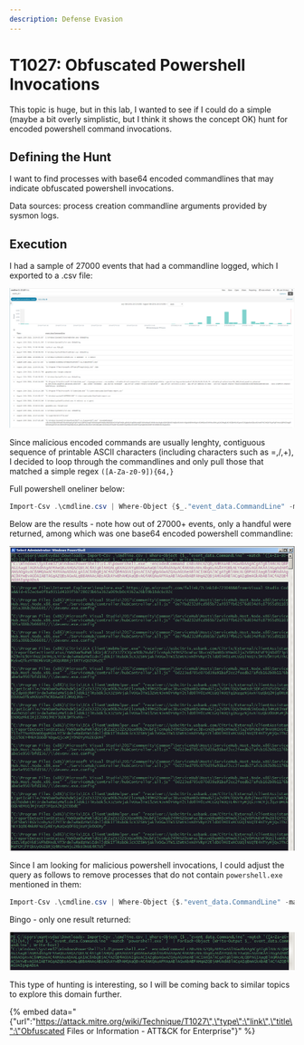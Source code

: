 ```yaml
---
description: Defense Evasion
---
```


# T1027: Obfuscated Powershell Invocations

This topic is huge, but in this lab, I wanted to see if I could do a simple \(maybe a bit overly simplistic, but I think it shows the concept OK\) hunt for encoded powershell command invocations.

## Defining the Hunt

I want to find processes with base64 encoded commandlines that may indicate obfuscated powershell invocations.

Data sources: process creation commandline arguments provided by sysmon logs.

## Execution

I had a sample of 27000 events that had a commandline logged, which I exported to a .csv file:

![](../.gitbook/assets/kibana-cmdlines.png)

Since malicious encoded commands are usually lenghty, contiguous sequence of printable ASCII characters \(including characters such as =,/,+\), I decided to loop through the commandlines and only pull those that matched a simple regex `([A-Za-z0-9]){64,}`

Full powershell oneliner below:

```csharp
Import-Csv .\cmdline.csv | Where-Object {$_."event_data.CommandLine" -match '([A-Za-z0-9]){64,}' }  | ForEach-Object { Write-Output $_.'event_data.CommandLine'; Write-host }
```

Below are the results - note how out of 27000+ events, only a handful were returned, among which was one base64 encoded powershell commandline:

![](../.gitbook/assets/powershell-outlier.png)

Since I am looking for malicious powershell invocations, I could adjust the query as follows to remove processes that do not contain `powershell.exe` mentioned in them:

```csharp
Import-Csv .\cmdline.csv | Where-Object {$."event_data.CommandLine" -match '([A-Za-z0- 9]){64,}' -and $."eventdata.CommandLine" -match 'powershell.exe' } | ForEach-Object { Write-Output $.'event_data.Comm andLine'; Write-host }
```

Bingo - only one result returned:

![](../.gitbook/assets/powershell-single.png)

This type of hunting is interesting, so I will be coming back to similar topics to explore this domain further.

{% embed data="{\"url\":\"https://attack.mitre.org/wiki/Technique/T1027\",\"type\":\"link\",\"title\":\"Obfuscated Files or Information - ATT&CK for Enterprise\"}" %}

